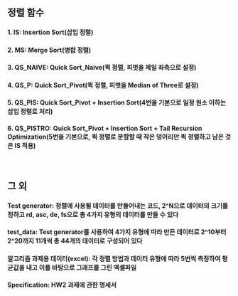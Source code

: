 ## 정렬 함수
#### 1. IS: Insertion Sort(삽입 정렬)
#### 2. MS: Merge Sort(병합 정렬)
#### 3. QS_NAIVE: Quick Sort_Naive(퀵 정렬, 피벗을 제일 좌측으로 설정)
#### 4. QS_P: Quick Sort_Pivot(퀵 정렬, 피벗을 Median of Three로 설정)
#### 5. QS_PIS: Quick Sort_Pivot + Insertion Sort(4번을 기본으로 일정 원소 이하는 삽입 정렬로 처리)
#### 6. QS_PISTRO: Quick Sort_Pivot + Insertion Sort + Tail Recursion Optimization(5번을 기본으로, 퀵 정렬로 분할할 때 작은 덩어리만 퀵 정렬하고 남은 것은 IS 적용)    
</br>

## 그 외
#### Test generator: 정렬에 사용될 데이터를 만들어내는 코드, 2^N으로 데이터의 크기를 정하고 rd, asc, de, fs으로 총 4가지 유형의 데이터를 만들 수 있다
#### test_data: Test generator를 사용하여 4가지 유형에 따라 만든 데이터로 2^10부터 2^20까지 11개씩 총 44개의 데이터로 구성되어 있다
#### 알고리즘 과제용 데이터(excel): 각 정렬 방법과 데이터 유형에 따라 5번씩 측정하여 평균값을 내고 이를 바탕으로 그래프를 그린 엑셀파일
#### Specification: HW2 과제에 관한 명세서
